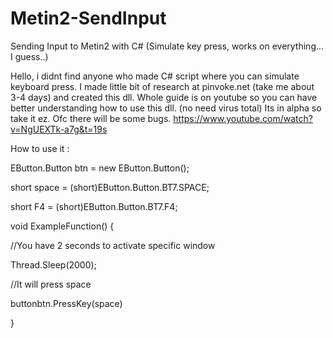 # Metin2-SendInput
Sending Input to Metin2 with C# (Simulate key press, works on everything... I guess..)

Hello, i didnt find anyone who made C# script where you can simulate keyboard press. 
I made little bit of research at pinvoke.net (take me about 3-4 days) and created this dll.
Whole guide is on youtube so you can have better understanding how to use this dll. (no need virus total)
Its in alpha so take it ez. Ofc there will be some bugs. https://www.youtube.com/watch?v=NgUEXTk-a7g&t=19s

How to use it : 

EButton.Button btn = new EButton.Button();

short space = (short)EButton.Button.BT7.SPACE;

short F4 = (short)EButton.Button.BT7.F4;

void ExampleFunction()
{

//You have 2 seconds to activate specific window

Thread.Sleep(2000);

//It will press space 

buttonbtn.PressKey(space)

}

